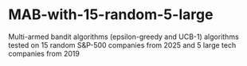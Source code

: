 # MAB-with-15-random-5-large
Multi-armed bandit algorithms (epsilon-greedy and UCB-1) algorithms tested on 15 random S&amp;P-500 companies from 2025 and 5 large tech companies from 2019

